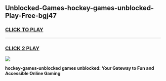
## Unblocked-Games-hockey-games-unblocked-Play-Free-bgj47
<h3>
<a href="https://premium76.site?title=hockey-games-unblocked&ref=23A">CLICK TO PLAY</a></h3>
<hr>

<h3>
<a href="https://premium76.site?title=hockey-games-unblocked&ref=23A">CLICK 2 PLAY</a>
  
</h3>

<a href="https://premium76.site?title=hockey-games-unblocked&ref=23A"><img src="https://clearcache.store/games.png"></a>


**hockey-games-unblocked games unblocked: Your Gateway to Fun and Accessible Online Gaming**
